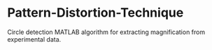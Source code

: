 # Pattern-Distortion-Technique
Circle detection MATLAB algorithm for extracting magnification from experimental data.
